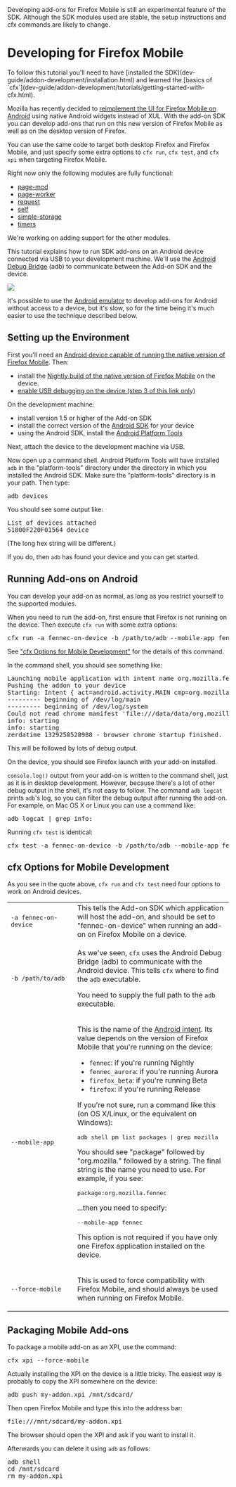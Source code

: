 <!-- This Source Code Form is subject to the terms of the Mozilla Public
   - License, v. 2.0. If a copy of the MPL was not distributed with this
   - file, You can obtain one at http://mozilla.org/MPL/2.0/. -->

<div class="warning">Developing add-ons for Firefox Mobile is still
an experimental feature of the SDK. Although the SDK modules used are
stable, the setup instructions and cfx commands are likely to change.
</div>

# Developing for Firefox Mobile #

<span class="aside">
To follow this tutorial you'll need to have
[installed the SDK](dev-guide/addon-development/installation.html)
and learned the
[basics of `cfx`](dev-guide/addon-development/tutorials/getting-started-with-cfx.html).
</span>

Mozilla has recently decided to
[reimplement the UI for Firefox Mobile on Android](http://starkravingfinkle.org/blog/2011/11/firefox-for-android-native-android-ui/)
 using native Android widgets instead of XUL. With the add-on SDK you
can develop add-ons that run on this new version of Firefox Mobile as
well as on the desktop version of Firefox.

You can use the same code to target both desktop Firefox and Firefox
Mobile, and just specify some extra options to `cfx run`, `cfx test`,
and `cfx xpi` when targeting Firefox Mobile.

Right now only the following modules are fully functional:

* [page-mod](packages/addon-kit/docs/page-mod.html)
* [page-worker](packages/addon-kit/docs/page-worker.html)
* [request](packages/addon-kit/docs/request.html)
* [self](packages/addon-kit/docs/self.html)
* [simple-storage](packages/addon-kit/docs/simple-storage.html)
* [timers](packages/addon-kit/docs/timers.html)

We're working on adding support for the other modules.

This tutorial explains how to run SDK add-ons on an Android
device connected via USB to your development machine.
We'll use the
[Android Debug Bridge](http://developer.android.com/guide/developing/tools/adb.html)
(adb) to communicate between the Add-on SDK and the device.

<img class="image-center" src="static-files/media/mobile-setup-adb.png"/>

It's possible to use the
[Android emulator](http://developer.android.com/guide/developing/tools/emulator.html)
to develop add-ons for Android without access to a device, but it's slow,
so for the time being it's much easier to use the technique described
below.

## Setting up the Environment ##

First you'll need an
[Android device capable of running the native version of
Firefox Mobile](https://wiki.mozilla.org/Mobile/Platforms/Android#System_Requirements).
Then:

* install the
[Nightly build of the native version of Firefox Mobile](https://wiki.mozilla.org/Mobile/Platforms/Android#Download_Nightly)
on the device.
* [enable USB debugging on the device (step 3 of this link only)](http://developer.android.com/guide/developing/device.html#setting-up)

On the development machine:

* install version 1.5 or higher of the Add-on SDK
* install the correct version of the
[Android SDK](http://developer.android.com/sdk/index.html)
for your device
* using the Android SDK, install the
[Android Platform Tools](http://developer.android.com/sdk/installing.html#components)

Next, attach the device to the development machine via USB.

Now open up a command shell. Android Platform Tools will have
installed `adb` in the "platform-tools" directory under the directory
in which you installed the Android SDK. Make sure the "platform-tools"
directory is in your path. Then type:

<pre>
adb devices
</pre>

You should see some output like:

<pre>
List of devices attached
51800F220F01564 device
</pre>

(The long hex string will be different.)

If you do, then `adb` has found your device and you can get started.

## Running Add-ons on Android ##

You can develop your add-on as normal, as long as you restrict yourself
to the supported modules.

When you need to run the add-on, first ensure that Firefox is not running
on the device. Then execute `cfx run` with some extra options:

<pre>
cfx run -a fennec-on-device -b /path/to/adb --mobile-app fennec --force-mobile
</pre>

See ["cfx Options for Mobile Development"](dev-guide/addon-development/mobile.html#cfx-options)
for the details of this command.

In the command shell, you should see something like:

<pre>
Launching mobile application with intent name org.mozilla.fennec
Pushing the addon to your device
Starting: Intent { act=android.activity.MAIN cmp=org.mozilla.fennec/.App (has extras) }
--------- beginning of /dev/log/main
--------- beginning of /dev/log/system
Could not read chrome manifest 'file:///data/data/org.mozilla.fennec/chrome.manifest'.
info: starting
info: starting
zerdatime 1329258528988 - browser chrome startup finished.
</pre>

This will be followed by lots of debug output.

On the device, you should see Firefox launch with your add-on installed.

`console.log()` output from your add-on is written to the command shell,
just as it is in desktop development. However, because there's a
lot of other debug output in the shell, it's not easy to follow.
The command `adb logcat` prints `adb`'s log, so you can filter the
debug output after running the add-on. For example, on Mac OS X
or Linux you can use a command like:

<pre>
adb logcat | grep info:
</pre>

Running `cfx test` is identical:

<pre>
cfx test -a fennec-on-device -b /path/to/adb --mobile-app fennec --force-mobile
</pre>

## <a name="cfx-options">cfx Options for Mobile Development</a> ##

As you see in the quote above, `cfx run` and `cfx test` need four options to
work on Android devices.

<table>
<colgroup>
<col width="30%">
<col width="70%">
</colgroup>

<tr>
  <td>
    <code>-a fennec-on-device</code>
  </td>
  <td>
    This tells the Add-on SDK which application will host the
    add-on, and should be set to "fennec-on-device" when running
    an add-on on Firefox Mobile on a device.
  </td>
</tr>
<tr>
  <td>
    <code>-b /path/to/adb</code>
  </td>
  <td>
    <p>As we've seen, <code>cfx</code> uses the Android Debug Bridge (adb)
    to communicate with the Android device. This tells <code>cfx</code>
    where to find the <code>adb</code> executable.</p>
    <p>You need to supply the full path to the <code>adb</code> executable.</p>
  </td>
</tr>
<tr>
  <td>
    <code>--mobile-app</code>
  </td>
  <td>
    <p>This is the name of the <a href="http://developer.android.com/reference/android/content/Intent.html">
    Android intent</a>. Its value depends on the version of Firefox Mobile
    that you're running on the device:</p>
    <ul>
      <li><code>fennec</code>: if you're running Nightly</li>
      <li><code>fennec_aurora</code>: if you're running Aurora</li>
      <li><code>firefox_beta</code>: if you're running Beta</li>
      <li><code>firefox</code>: if you're running Release</li>
    </ul>
    <p>If you're not sure, run a command like this (on OS X/Linux, or the equivalent on Windows):</p>
    <pre>adb shell pm list packages | grep mozilla</pre>
    <p>You should see "package" followed by "org.mozilla." followed by a string.
    The final string is the name you need to use. For example, if you see:</p>
    <pre>package:org.mozilla.fennec</pre>
    <p>...then you need to specify:</p>
    <pre>--mobile-app fennec</pre>
    <p>This option is not required if you have only one Firefox application
    installed on the device.</p>
  </td>
</tr>
<tr>
  <td>
    <code>--force-mobile</code>
  </td>
  <td>
    <p>This is used to force compatibility with Firefox Mobile, and should
    always be used when running on Firefox Mobile.</p>
  </td>
</tr>
</table>

## Packaging Mobile Add-ons ##

To package a mobile add-on as an XPI, use the command:

<pre>
cfx xpi --force-mobile
</pre>

Actually installing the XPI on the device is a little tricky. The easiest way is
probably to copy the XPI somewhere on the device:

<pre>
adb push my-addon.xpi /mnt/sdcard/
</pre>

Then open Firefox Mobile and type this into the address bar:

<pre>
file:///mnt/sdcard/my-addon.xpi
</pre>

The browser should open the XPI and ask if you
want to install it.

Afterwards you can delete it using `adb` as follows:

<pre>
adb shell
cd /mnt/sdcard
rm my-addon.xpi
</pre>
